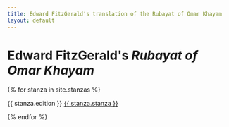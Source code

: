 ```yaml
---
title: Edward FitzGerald's translation of the Rubayat of Omar Khayam
layout: default
---
```


<h1>Edward FitzGerald's <i>Rubayat of Omar Khayam</i></h1>

{% for stanza in site.stanzas %}
  <p>{{ stanza.edition }} <a href = "{{ stanza.url }}">{{ stanza.stanza }}</a></p>
{% endfor %}
